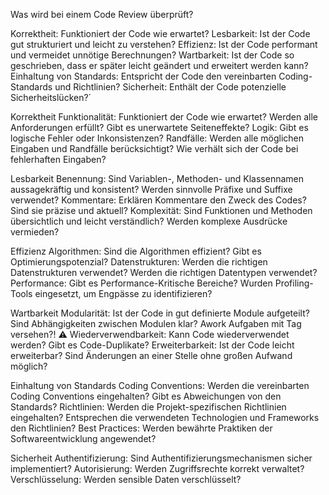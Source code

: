 
Was wird bei einem Code Review überprüft?

Korrektheit: Funktioniert der Code wie erwartet?
Lesbarkeit: Ist der Code gut strukturiert und leicht zu verstehen?
Effizienz: Ist der Code performant und vermeidet unnötige Berechnungen?
Wartbarkeit: Ist der Code so geschrieben, dass er später leicht geändert und erweitert werden kann?
Einhaltung von Standards: Entspricht der Code den vereinbarten Coding-Standards und Richtlinien?
Sicherheit: Enthält der Code potenzielle Sicherheitslücken?´


Korrektheit
    Funktionalität:
        Funktioniert der Code wie erwartet?
        Werden alle Anforderungen erfüllt?
        Gibt es unerwartete Seiteneffekte?
    Logik:
        Gibt es logische Fehler oder Inkonsistenzen?
    Randfälle:
        Werden alle möglichen Eingaben und Randfälle berücksichtigt?
        Wie verhält sich der Code bei fehlerhaften Eingaben?


Lesbarkeit
    Benennung:
        Sind Variablen-, Methoden- und Klassennamen aussagekräftig und konsistent?
        Werden sinnvolle Präfixe und Suffixe verwendet?
    Kommentare:
        Erklären Kommentare den Zweck des Codes?
        Sind sie präzise und aktuell?
    Komplexität:
        Sind Funktionen und Methoden übersichtlich und leicht verständlich?
        Werden komplexe Ausdrücke vermieden?


Effizienz
    Algorithmen:
        Sind die Algorithmen effizient?
        Gibt es Optimierungspotenzial?
    Datenstrukturen:
        Werden die richtigen Datenstrukturen verwendet?
        Werden die richtigen Datentypen verwendet?
    Performance:
        Gibt es Performance-Kritische Bereiche?
        Wurden Profiling-Tools eingesetzt, um Engpässe zu identifizieren?


Wartbarkeit
    Modularität:
        Ist der Code in gut definierte Module aufgeteilt?
        Sind Abhängigkeiten zwischen Modulen klar? Awork Aufgaben mit Tag versehen?! ⚠️
    Wiederverwendbarkeit:
        Kann Code wiederverwendet werden?
        Gibt es Code-Duplikate? 
    Erweiterbarkeit:
        Ist der Code leicht erweiterbar?
        Sind Änderungen an einer Stelle ohne großen Aufwand möglich?


Einhaltung von Standards
    Coding Conventions:
        Werden die vereinbarten Coding Conventions eingehalten?
        Gibt es Abweichungen von den Standards?
    Richtlinien:
        Werden die Projekt-spezifischen Richtlinien eingehalten?
        Entsprechen die verwendeten Technologien und Frameworks den Richtlinien?
    Best Practices:
        Werden bewährte Praktiken der Softwareentwicklung angewendet?


Sicherheit
    Authentifizierung:
        Sind Authentifizierungsmechanismen sicher implementiert?
    Autorisierung:
        Werden Zugriffsrechte korrekt verwaltet?
    Verschlüsselung:
        Werden sensible Daten verschlüsselt?

